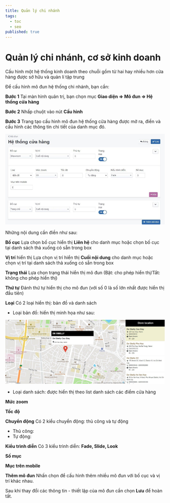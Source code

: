 ```yaml
---
title: Quản lý chi nhánh
tags:
  - toc
  - seo
published: true
---
```

# Quản lý chi nhánh, cơ sở kinh doanh

Cấu hình một hệ thống kinh doanh theo chuỗi gồm từ hai hay nhiều hơn cửa hàng được sở hữu và quản lí tập trung

Để cấu hình mô đun hệ thống chi nhánh, bạn cần:

**Bước 1** 
Tại màn hình quản trị, bạn chọn mục **Giao diện => Mô đun => Hệ thống cửa hàng**

**Bước 2** 
Nhấp chuột vào nút **Cấu hình**

**Bước 3** 
Trang tạo cấu hình mô đun hệ thống cửa hàng được mở ra, điền và cấu hình các thông tin chi tiết của danh mục đó.

![he-thong-cua-hang-1.jpg (69 KB)](img/he-thong-cua-hang-1.jpg)

Những nội dung cần điền như sau:

**Bố cục** 
Lựa chọn bố cục hiển thị **Liên hệ** cho danh mục hoặc chọn bố cục tại danh sách thả xuống có sẵn trong box

**Vị trí** hiển thị Lựa chọn vị trí hiển thị **Cuối nội dung** cho danh mục hoặc chọn vị trí tại danh sách thả xuống có sẵn trong box

**Trạng thái** Lựa chọn trạng thái hiển thị mô đun (Bật: cho phép hiển thị/Tắt: không cho phép hiển thị)

**Thứ tự** Đánh thứ tự hiển thị cho mô đun (với số 0 là số lớn nhất được hiển thị đầu tiên)

**Loại** Có 2 loại hiển thị: bản đồ và danh sách

- Loại bản đồ: hiển thị minh họa như sau:

![he-thong-cua-hang-ban-do.jpg (235 KB))](img/he-thong-cua-hang-ban-do.jpg)

- Loại danh sách: được hiển thị theo list danh sách các điểm cửa hàng

**Mức zoom**

**Tốc độ**

**Chuyển động** Có 2 kiểu chuyển động: thủ công và tự động

- Thủ công:
- Tự động: 

**Kiểu trình diễn** Có 3 kiểu trình diễn: **Fade, Slide, Look**

**Số mục**

**Mục trên mobile**

**Thêm mô đun** Nhấn chọn để cấu hình thêm nhiều mô đun với bố cục và vị trí khác nhau.

Sau khi thay đổi các thông tin - thiết lập của mô đun cần chọn **Lưu** để hoàn tất.
